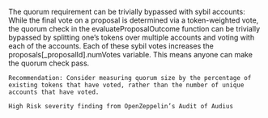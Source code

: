 The quorum requirement can be trivially bypassed with sybil accounts: While the final vote on a proposal is determined via a token-weighted vote, the quorum check in the evaluateProposalOutcome function can be trivially bypassed by splitting one’s tokens over multiple accounts and voting with each of the accounts. Each of these sybil votes increases the proposals[_proposalId].numVotes variable. This means anyone can make the quorum check pass.

    Recommendation: Consider measuring quorum size by the percentage of existing tokens that have voted, rather than the number of unique accounts that have voted.

    High Risk severity finding from OpenZeppelin’s Audit of Audius